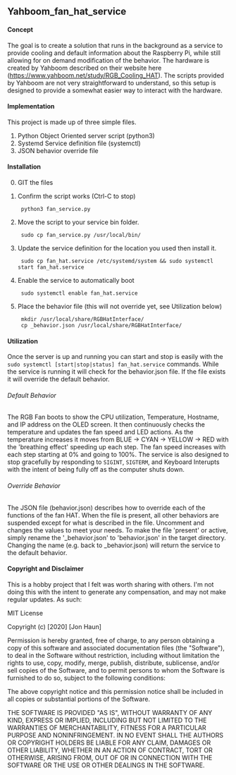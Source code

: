 ## Yahboom_fan_hat_service
#### Concept
The goal is to create a solution that runs in the background as a service to provide cooling and default information about the Raspberry Pi, while still allowing for on demand modification of the behavior. The hardware is created by Yahboom described on their website here (https://www.yahboom.net/study/RGB_Cooling_HAT). The scripts provided by Yahboom are not very straightforward to understand, so this setup is designed to provide a somewhat easier way to interact with the hardware.

#### Implementation
This project is made up of three simple files.

1) Python Object Oriented server script (python3)
2) Systemd Service definition file (systemctl)
3) JSON behavior override file

#### Installation
0) GIT the files

1) Confirm the script works (Ctrl-C to stop)

        python3 fan_service.py

2) Move the script to your service bin folder.

        sudo cp fan_service.py /usr/local/bin/

3) Update the service definition for the location you used then install it.

        sudo cp fan_hat.service /etc/systemd/system && sudo systemctl start fan_hat.service

4) Enable the service to automatically boot

        sudo systemctl enable fan_hat.service

5) Place the behavior file (this will not override yet, see Utilization below)

        mkdir /usr/local/share/RGBHatInterface/
        cp _behavior.json /usr/local/share/RGBHatInterface/

#### Utilization
Once the server is up and running you can start and stop is easily with the `sudo systemctl [start|stop|status] fan_hat.service` commands. While the service is running it will check for the behavior.json file. If the file exists it will override the default behavior.

###### Default Behavior
The RGB Fan boots to show the CPU utilization, Temperature, Hostname, and IP address on the OLED screen. It then continuously checks the temperature and updates the fan speed and LED actions. As the temperature increases it moves from BLUE -> CYAN -> YELLOW -> RED with the 'breathing effect' speeding up each step. The fan speed increases with each step starting at 0% and going to 100%. The service is also designed to stop gracefully by responding to `SIGINT`, `SIGTERM`, and Keyboard Interupts with the intent of being fully off as the computer shuts down.

###### Override Behavior
The JSON file (behavior.json) describes how to override each of the functions of the fan HAT. When the file is present, all other behaviors are suspended except for what is described in the file. Uncomment and changes the values to meet your needs. To make the file 'present' or active, simply rename the '_behavior.json' to 'behavior.json' in the target directory. Changing the name (e.g. back to _behavior.json) will return the service to the default behavior.

#### Copyright and Disclaimer
This is a hobby project that I felt was worth sharing with others. I'm not doing this with the intent to generate any compensation, and may not make regular updates. As such:

MIT License

Copyright (c) [2020] [Jon Haun]

Permission is hereby granted, free of charge, to any person obtaining a copy of this software and associated documentation files (the "Software"), to deal in the Software without restriction, including without limitation the rights to use, copy, modify, merge, publish, distribute, sublicense, and/or sell copies of the Software, and to permit persons to whom the Software is furnished to do so, subject to the following conditions:

The above copyright notice and this permission notice shall be included in all copies or substantial portions of the Software.

THE SOFTWARE IS PROVIDED "AS IS", WITHOUT WARRANTY OF ANY KIND, EXPRESS OR IMPLIED, INCLUDING BUT NOT LIMITED TO THE WARRANTIES OF MERCHANTABILITY, FITNESS FOR A PARTICULAR PURPOSE AND NONINFRINGEMENT. IN NO EVENT SHALL THE AUTHORS OR COPYRIGHT HOLDERS BE LIABLE FOR ANY CLAIM, DAMAGES OR OTHER LIABILITY, WHETHER IN AN ACTION OF CONTRACT, TORT OR OTHERWISE, ARISING FROM, OUT OF OR IN CONNECTION WITH THE SOFTWARE OR THE USE OR OTHER DEALINGS IN THE SOFTWARE.
